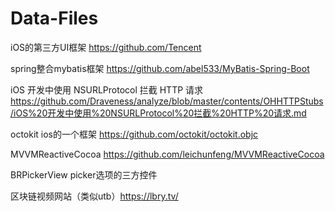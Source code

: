 # Data-Files

iOS的第三方UI框架
https://github.com/Tencent

spring整合mybatis框架
https://github.com/abel533/MyBatis-Spring-Boot

iOS 开发中使用 NSURLProtocol 拦截 HTTP 请求
https://github.com/Draveness/analyze/blob/master/contents/OHHTTPStubs/iOS%20开发中使用%20NSURLProtocol%20拦截%20HTTP%20请求.md

octokit ios的一个框架
https://github.com/octokit/octokit.objc

MVVMReactiveCocoa
https://github.com/leichunfeng/MVVMReactiveCocoa

BRPickerView picker选项的三方控件

区块链视频网站（类似utb）https://lbry.tv/

